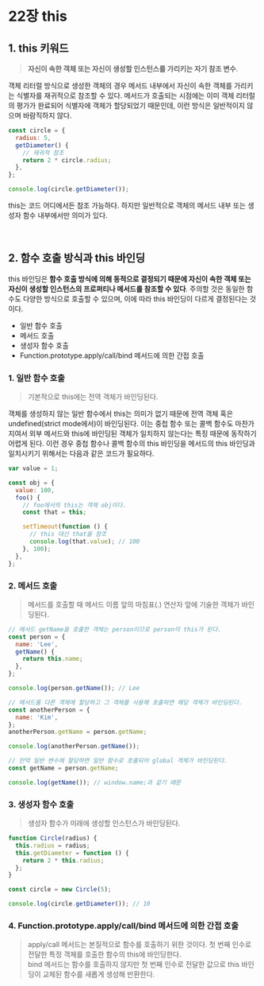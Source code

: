 # 22장 this

## 1. this 키워드

> **자신이 속한 객체 또는 자신이 생성할 인스턴스를 가리키는 자기 참조 변수**.

객체 리터럴 방식으로 생성한 객체의 경우 메서드 내부에서 자신이 속한 객체를 가리키는 식별자를 재귀적으로 참조할 수 있다. 메서드가 호출되는 시점에는 이미 객체 리터럴의 평가가 완료되어 식별자에 객체가 할당되었기 때문인데, 이런 방식은 일반적이지 않으며 바람직하지 않다.

```js
const circle = {
  radius: 5,
  getDiameter() {
    // 재귀적 참조
    return 2 * circle.radius;
  },
};

console.log(circle.getDiameter());
```

this는 코드 어디에서든 참조 가능하다. 하지만 일반적으로 객체의 메서드 내부 또는 생성자 함수 내부에서만 의미가 있다.

<br/>

## 2. 함수 호출 방식과 this 바인딩

this 바인딩은 **함수 호출 방식에 의해 동적으로 결정되기 때문에 자신이 속한 객체 또는 자신이 생성할 인스턴스의 프로퍼티나 메서드를 참조할 수 있다**. 주의할 것은 동일한 함수도 다양한 방식으로 호출할 수 있으며, 이에 따라 this 바인딩이 다르게 결정된다는 것이다.

- 일반 함수 호출
- 메서드 호출
- 생성자 함수 호출
- Function.prototype.apply/call/bind 메서드에 의한 간접 호출

### 1. 일반 함수 호출

> 기본적으로 this에는 전역 객체가 바인딩된다.

객체를 생성하지 않는 일반 함수에서 this는 의미가 없기 때문에 전역 객체 혹은 undefined(strict mode에서)이 바인딩된다. 이는 중첩 함수 또는 콜백 함수도 마찬가지여서 외부 메서드와 this에 바인딩된 객체가 일치하지 않는다는 특징 때문에 동작하기 어렵게 된다. 이런 경우 중첩 함수나 콜백 함수의 this 바인딩을 메서드의 this 바인딩과 일치시키기 위해서는 다음과 같은 코드가 필요하다.

```js
var value = 1;

const obj = {
  value: 100,
  foo() {
    // foo에서의 this는 객체 obj이다.
    const that = this;

    setTimeout(function () {
      // this 대신 that을 참조
      console.log(that.value); // 100
    }, 100);
  },
};
```

### 2. 메서드 호출

> 메서드를 호출할 때 메서드 이름 앞의 마침표(.) 연산자 앞에 기술한 객체가 바인딩된다.

```js
// 메서드 getName을 호출한 객체는 person이므로 person이 this가 된다.
const person = {
  name: 'Lee',
  getName() {
    return this.name;
  },
};

console.log(person.getName()); // Lee

// 메서드를 다른 객체에 할당하고 그 객체를 사용해 호출하면 해당 객체가 바인딩된다.
const anotherPerson = {
  name: 'Kim',
};
anotherPerson.getName = person.getName;

console.log(anotherPerson.getName());

// 만약 일반 변수에 할당하면 일반 함수로 호출되어 global 객체가 바인딩된다.
const getName = person.getName;

console.log(getName()); // window.name;과 같기 때문
```

### 3. 생성자 함수 호출

> 생성자 함수가 미래에 생성할 인스턴스가 바인딩된다.

```js
function Circle(radius) {
  this.radius = radius;
  this.getDiameter = function () {
    return 2 * this.radius;
  };
}

const circle = new Circle(5);

console.log(circle.getDiameter()); // 10
```

### 4. Function.prototype.apply/call/bind 메서드에 의한 간접 호출

> apply/call 메서드는 본질적으로 함수를 호출하기 위한 것이다. 첫 번째 인수로 전달한 특정 객체를 호출한 함수의 this에 바인딩한다.  
> bind 메서드는 함수를 호출하지 않지만 첫 번째 인수로 전달한 값으로 this 바인딩이 교체된 함수를 새롭게 생성해 반환한다.
